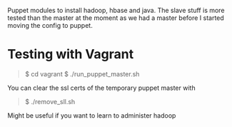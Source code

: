Puppet modules to install hadoop, hbase and java.
The slave stuff is more tested than the master at the moment as we had a master before I started moving the config to puppet.


Testing with Vagrant
====================

> $ cd vagrant
> $ ./run_puppet_master.sh

You can clear the ssl certs of the temporary puppet master with 

> $ ./remove_sll.sh

Might be useful if you want to learn to administer hadoop 